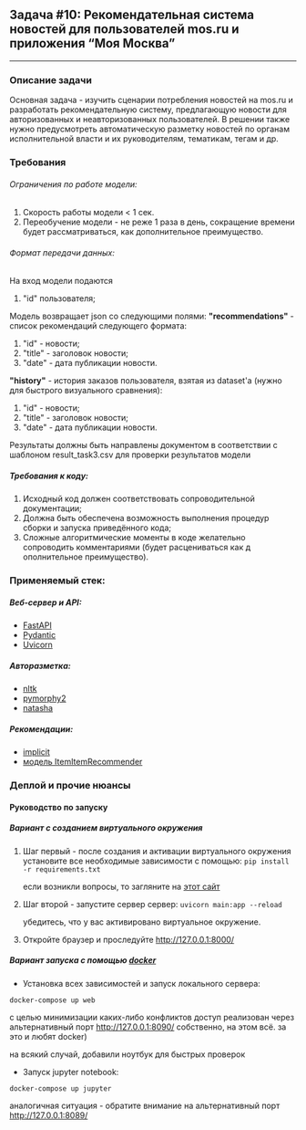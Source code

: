 ## Задача #10: Рекомендательная система новостей для пользователей mos.ru и приложения “Моя Москва”
---
### Описание задачи
Основная задача - изучить сценарии потребления новостей на mos.ru и
разработать рекомендательную систему, предлагающую новости для авторизованных и
неавторизованных пользователей. В решении также нужно предусмотреть
автоматическую разметку новостей по органам исполнительной власти и их
руководителям, тематикам, тегам и др. 

### Требования

###### Ограничения по работе модели:
1. Скорость работы модели < 1 сек.
2. Переобучение модели - не реже 1 раза в день, сокращение времени будет рассматриваться, как дополнительное преимущество.

###### Формат передачи данных:

На вход модели подаются
1. "id" пользователя;

Модель возвращает json со следующими полями:
**"recommendations"** - список рекомендаций следующего формата:
1. "id" - новости;
2. "title" - заголовок новости;
3. "date" - дата публикации новости.

**"history"** - история заказов пользователя, взятая из dataset'а (нужно для быстрого
визуального сравнения):
1. "id" - новости;
2. "title" - заголовок новости;
3. "date" - дата публикации новости.

Результаты должны быть направлены документом в соответствии с шаблоном
result_task3.csv для проверки результатов модели

##### Требования к коду:
1. Исходный код должен соответствовать сопроводительной документации;
2. Должна быть обеспечена возможность выполнения процедур сборки и запуска
приведённого кода;
3. Сложные алгоритмические моменты в коде желательно сопроводить
комментариями (будет расцениваться как д ополнительное преимущество).

### Применяемый стек:
##### Веб-сервер и API:
- [FastAPI](https://github.com/tiangolo/fastapi "современный, шустрый веб-фреймворк для строительства крутых API c помощью Python => 3.6")
- [Pydantic](https://github.com/samuelcolvin/pydantic "валидация данных и настройки с применением встроенных аннотаций типов Python")
- [Uvicorn](https://github.com/encode/uvicorn "лёгкий и стремительный ASGI-сервер")
##### Авторазметка:
- [nltk](https://github.com/nltk/nltk "набор инструментов для обработки текста NLTK -- the Natural Language Toolkit")
- [pymorphy2](https://github.com/kmike/pymorphy2/blob/92d546f042ff14601376d3646242908d5ab786c1/docs/index.rst "Морфологический анализатор pymorphy2 -> приводит слова к нормальной форме, а также многое другое")
- [natasha](https://github.com/natasha/natasha "библиотека для обработки текстов на русском языке")
##### Рекомендации:
- [implicit](https://github.com/benfred/implicit/blob/main/docs/quickstart.rst)
- [модель ItemItemRecommender](https://github.com/benfred/implicit/blob/main/implicit/nearest_neighbours.py#L12)

### Деплой и прочие нюансы
#### Руководство по запуску

##### Вариант с созданием виртуального окружения
1. Шаг первый - после создания и активации виртуального окружения установите все необходимые зависимости с помощью:
    ```pip install -r requirements.txt```

    если возникли вопросы, то загляните на [этот сайт](https://realpython.com/python-virtual-environments-a-primer/)
2. Шаг второй - запустите сервер сервер:
    ```uvicorn main:app --reload```

    убедитесь, что у вас активировано виртуальное окружение.
3. Откройте браузер и проследуйте http://127.0.0.1:8000/

##### Вариант запуска с помощью [docker](https://www.docker.com "популярный контейнизатор")

- Установка всех зависимостей и запуск локального сервера:

```docker-compose up web```

с целью минимизации каких-либо конфликтов доступ реализован через альтернативный порт http://127.0.0.1:8090/
собственно, на этом всё. за это и любят docker)

на всякий случай, добавили ноутбук для быстрых проверок
- Запуск jupyter notebook:
  
```docker-compose up jupyter```

аналогичная ситуация - обратите внимание на альтернативный порт http://127.0.0.1:8089/
